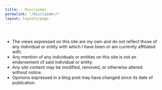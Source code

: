 ```yaml
---
title: ⚠️ Disclaimer
permalink: "/disclaimer/"
layout: layouts/page
---
```

<br>

- The views expressed on this site are my own and do not reflect those of any individual or entity with which I have been or am currently affiliated with.
- Any mention of any individuals or entities on this site is not an endorsement of said individual or entity.
- Any site content may be modified, removed, or otherwise altered without notice.
- Opinions expressed in a blog post may have changed since its date of publication.